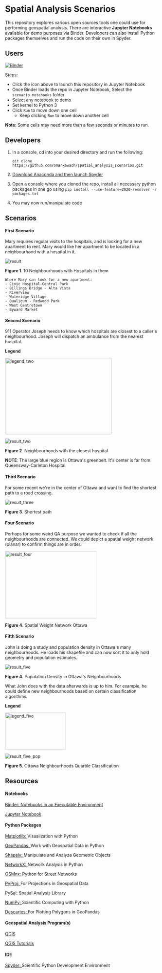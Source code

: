 # Spatial Analysis Scenarios

This repository explores various open sources tools one could use for performing geospatial analysis. There are interactive **Jupyter Notebooks** available for demo purposes via Binder. Developers can also install Python packages themselves and run the code on their own in Spyder. 

## Users

[![Binder](https://mybinder.org/badge_logo.svg)](https://mybinder.org/v2/gh/omarkawach/spatial_analysis_scenarios.git/master)

Steps:
- Click the icon above to launch this repository in Jupyter Notebook
- Once Binder loads the repo in Jupyter Notebook, Select the `scenario_notebooks` folder
- Select any notebook to demo
- Set kernel to Python 3
- Click `Run` to move down one cell
  - Keep clicking `Run` to move down another cell

**Note:** Some cells may need more than a few seconds or minutes to run. 

## Developers
1. In a console, cd into your desired directory and run the following:
   
   `git clone https://github.com/omarkawach/spatial_analysis_scenarios.git`
   
2. [Download Anaconda and then launch Spyder](https://www.anaconda.com/products/individual)
   

3. Open a console where you cloned the repo, install all necessary python packages in one go using ` pip install --use-feature=2020-resolver -r packages.txt `

4. You may now run/manipulate code


## Scenarios

#### First Scenario
Mary requires regular visits to the hospitals, and is looking for a new apartment to rent. 
Mary would like her apartment to be located in a neighbourhood with a hospital in it. 

![result](scenario_images/scenario_one.png)

**Figure 1**. 10 Neighbourhoods with Hospitals in them

```
Where Mary can look for a new apartment:
- Civic Hospital-Central Park
- Billings Bridge - Alta Vista
- Riverview
- Wateridge Village
- Qualicum - Redwood Park
- West Centretown
- Byward Market
```

#### Second Scenario
911 Operator Joseph needs to know which hospitals are closest to a caller's neighbourhood. 
Joseph will dispatch an ambulance from the nearest hospital.

**Legend**

<img src="scenario_images/scenario_two_legend.png" alt="legend_two"
	title="A cute kitten" width="350" height="250" />

![result_two](scenario_images/scenario_two.png)

**Figure 2**. Neighbourhoods with the closest hospital 

**NOTE**: The large blue region is Ottawa's greenbelt. It's center is far from Queensway-Carleton Hospital. 

#### Third Scenario
For some recent we're in the center of Ottawa and want to find the shortest path to a road crossing. 

![result_three](scenario_images/scenario_three.png)

**Figure 3**. Shortest path

#### Four Scenario
Perhaps for some weird QA purpose we wanted to check if all the neighbourhoods are connected. 
We could depict a spatial weight network (planar) to confirm things are in order. 

<img src="scenario_images/scenario_four.png" alt="result_four"
	title="A cute kitten" width="300" height="220" />

**Figure 4**. Spatial Weight Network Ottawa

#### Fifth Scenario
John is doing a study and population density in Ottawa's many neighbourhoods. 
He loads his shapefile and can now sort it to only hold geometry and population estimates. 

![result_five](scenario_images/scenario_fiv.png)

**Figure 4**. Population Density in Ottawa's Neighbourhoods

What John does with the data afterwards is up to him. 
For example, he could define new neighbourhoods based on certain classification algorithms.

**Legend**

<img src="scenario_images/scenario_five_leg.png" alt="legend_five"
	title="A cute kitten" width="200" height="120" />

![result_five_pop](scenario_images/scenario_five_pop_est.png)

**Figure 5**. Ottawa Neighbourhoods Quartile Classification

## Resources

#### Notebooks

[Binder: Notebooks in an Executable Environment](https://mybinder.org/)

[Jupyter Notebook](https://jupyter.org/)

#### Python Packages

[Matplotlib: ](https://matplotlib.org/)Visualization with Python

[GeoPandas: ](https://geopandas.org/)Work with Geospatial Data in Python

[Shapely: ](https://pypi.org/project/Shapely/)Manipulate and Analyze Geometric Objects

[NetworkX: ](https://networkx.github.io/)Network Analysis in Python

[OSMnx: ](https://github.com/gboeing/osmnx)Python for Street Networks

[PyProj: ](https://github.com/pyproj4/pyproj)For Projections in Geospatial Data

[PySal: ](https://pysal.org/)Spatial Analysis Library

[NumPy: ](https://numpy.org/)Scientific Computing with Python

[Descartes: ](https://pypi.org/project/descartes/)For Plotting Polygons in GeoPandas

#### Geospatial Analysis Program(s)

[QGIS](https://www.qgis.org/en/site/)

[QGIS Tutorials](https://www.qgistutorials.com/en/)

#### IDE

[Spyder: ](https://www.spyder-ide.org/)Scientific Python Development Environment


